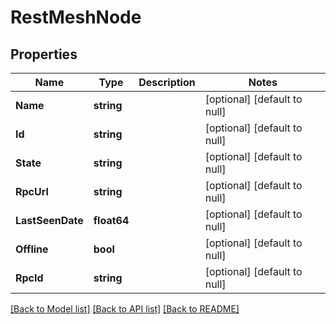 # RestMeshNode

## Properties
Name | Type | Description | Notes
------------ | ------------- | ------------- | -------------
**Name** | **string** |  | [optional] [default to null]
**Id** | **string** |  | [optional] [default to null]
**State** | **string** |  | [optional] [default to null]
**RpcUrl** | **string** |  | [optional] [default to null]
**LastSeenDate** | **float64** |  | [optional] [default to null]
**Offline** | **bool** |  | [optional] [default to null]
**RpcId** | **string** |  | [optional] [default to null]

[[Back to Model list]](../README.md#documentation-for-models) [[Back to API list]](../README.md#documentation-for-api-endpoints) [[Back to README]](../README.md)

